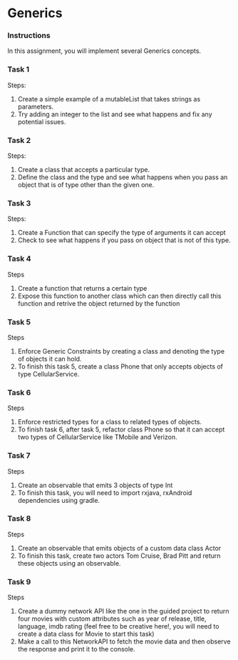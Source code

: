 # Generics

### Instructions

In this assignment, you will implement several Generics concepts. 

### Task 1 
Steps:
1. Create a simple example of a mutableList that takes strings as parameters. 
2. Try adding an integer to the list and see what happens and fix any potential issues.

### Task 2
Steps:
1. Create a class that accepts a particular type. 
2. Define the class and the type and see what happens when you pass an object that is of type other than the given one. 

### Task 3
Steps:
1. Create a Function that can specify the type of arguments it can accept
2. Check to see what happens if you pass on object that is not of this type. 

### Task 4
Steps
1. Create a function that returns a certain type 
2. Expose this function to another class which can then directly call this function and retrive the object
returned by the function

### Task 5
Steps
1. Enforce Generic Constraints by creating a class and denoting the type of objects it can hold. 
2. To finish this task 5, create a class Phone that only accepts objects of type CellularService. 

### Task 6
Steps
1. Enforce restricted types for a class to related types of objects. 
2. To finish task 6, after task 5, refactor class Phone so that it can accept two types of CellularService
like TMobile and Verizon. 

### Task 7
Steps
1. Create an observable that emits 3 objects of type Int
2. To finish this task, you will need to import rxjava, rxAndroid dependencies using gradle. 

### Task 8
Steps
1. Create an observable that emits objects of a custom data class Actor
2. To finish this task, create two actors Tom Cruise, Brad Pitt and return these objects using an observable.

### Task 9
Steps
1. Create a dummy network API like the one in the guided project to return four movies with custom attributes such as
year of release, title, language, imdb rating (feel free to be creative here!, you will need to 
create a data class for Movie to start this task)
2. Make a call to this NetworkAPI to fetch the movie data and then observe the response and print it to the console. 


